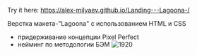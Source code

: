 Try it here: https://alex-milyaev.github.io/Landing---Lagoona-/ 

Верстка макета-"Lagoona" с использованием HTML и CSS
- придерживание концепции Pixel Perfect
- нейминг по методологии БЭМ
![1920](https://user-images.githubusercontent.com/78946975/126761307-5a480ff9-529b-4399-8e9f-92e3e5ce27f4.png)

